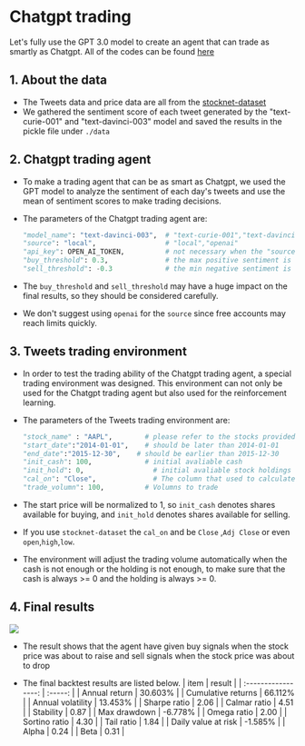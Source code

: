# Chatgpt trading

Let's fully use the GPT 3.0 model to create an agent that can trade as smartly as Chatgpt. All of the codes can be found [here](https://github.com/oliverwang15/Alternative-Data/blob/main/demo/chatgpt-trading/main.ipynb)

## 1. About the data

* The Tweets data and price data are all from the [stocknet-dataset](https://github.com/yumoxu/stocknet-dataset)
* We gathered the sentiment score of each tweet generated by the  "text-curie-001" and "text-davinci-003" model and saved the results in the pickle file under `./data`

## 2. Chatgpt trading agent

* To make a trading agent that can be as smart as Chatgpt, we used the GPT model to analyze the sentiment of each day's tweets and use the mean of sentiment scores to make trading decisions. 

* The parameters of the Chatgpt trading agent are:

  ``` python
  "model_name": "text-davinci-003",  # "text-curie-001","text-davinci-003"
  "source": "local",                 # "local","openai"
  "api_key": OPEN_AI_TOKEN,          # not necessary when the "source" is "local"
  "buy_threshold": 0.3,              # the max positive sentiment is 1, so this should range from 0 to 1 
  "sell_threshold": -0.3             # the min negative sentiment is -1, so this should range from -1 to 0
  ```

* The `buy_threshold` and `sell_threshold` may have a huge impact on the final results, so they should be considered carefully.

* We don't suggest using  `openai` for the `source` since free accounts may reach limits quickly.

## 3. Tweets trading environment 

* In order to test the trading ability of the Chatgpt trading agent, a special trading environment was designed. This environment can not only be used for the Chatgpt trading agent but also used for the reinforcement learning. 

* The parameters of the Tweets trading environment are:

  ``` python
  "stock_name" : "AAPL",        # please refer to the stocks provided by stocknet-dataset
  "start_date":"2014-01-01",    # should be later than 2014-01-01
  "end_date":"2015-12-30",	  # should be earlier than 2015-12-30
  "init_cash": 100,             # initial avaliable cash
  "init_hold": 0,				  # initial avaliable stock holdings
  "cal_on": "Close",			  # The column that used to calculate prices
  "trade_volumn": 100,          # Volumns to trade
  ```

* The start price will be normalized to 1, so `init_cash` denotes shares available for buying, and `init_hold` denotes shares available for selling.

* If  you use `stocknet-dataset` the `cal_on` and be `Close` ,`Adj Close` or even `open`,`high`,`low`.

* The environment will adjust the trading volume automatically when the cash is not enough or the holding is not enough, to make sure that the cash is always >= 0 and the holding is always >= 0.

## 4. Final results

  ![](https://github.com/oliverwang15/Alternative-Data/blob/main/demo/chatgpt-trading/output.png?raw=true)

* The result shows that the agent have given buy signals when the stock price was about to raise and sell signals when the stock price was about to drop

* The final backtest results are listed below. 
  |        item         | result  |
  | :-----------------: | :-----: |
  |    Annual return    | 30.603% |
  | Cumulative returns  | 66.112% |
  |  Annual volatility  | 13.453% |
  |    Sharpe ratio     |  2.06   |
  |    Calmar ratio     |  4.51   |
  |      Stability      |  0.87   |
  |    Max drawdown     | -6.778% |
  |     Omega ratio     |  2.00   |
  |    Sortino ratio    |  4.30   |
  |     Tail ratio      |  1.84   |
  | Daily value at risk | -1.585% |
  |        Alpha        |  0.24   |
  |        Beta         |  0.31   |


